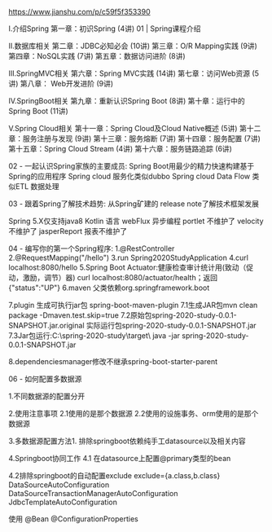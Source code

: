 https://www.jianshu.com/p/c59f5f353390


I.介绍Spring
第一章：初识Spring (4讲)
01 | Spring课程介绍


II.数据库相关
第二章：JDBC必知必会 (10讲)
第三章：O/R Mapping实践 (9讲)
第四章：NoSQL实践 (7讲)
第五章：数据访问进阶 (8讲)


III.SpringMVC相关
第六章：Spring MVC实践 (14讲)
第七章：访问Web资源 (5讲)
第八章： Web开发进阶 (9讲)



IV.SpringBoot相关
第九章：重新认识Spring Boot (8讲)
第十章：运行中的Spring Boot (11讲)



V.Spring Cloud相关
第十一章：Spring Cloud及Cloud Native概述 (5讲)
第十二章：服务注册与发现 (9讲)
第十三章：服务熔断 (7讲)
第十四章：服务配置 (7讲)
第十五章：Spring Cloud Stream (4讲)
第十六章：服务链路追踪 (6讲)




02 - 一起认识Spring家族的主要成员:
Spring Boot用最少的精力快速构建基于Spring的应用程序
Spring cloud 服务化类似dubbo
Spring cloud Data Flow 类似ETL 数据处理


03 - 跟着Spring了解技术趋势:
从Spring矿建的 release note了解技术框架发展

Spring 5.X仅支持java8
Kotlin 语言
webFlux 异步编程
portlet 不维护了
velocity 不维护了
jasperReport 报表不维护了



04 - 编写你的第一个Spring程序:
1.@RestController
2.@RequestMapping("/hello")
3.run Spring2020StudyApplication
4.curl localhost:8080/hello
5.Spring Boot Actuator:健康检查审计统计用(致动（促动，激励，调节）器)
curl localhost:8080/actuator/health；返回{"status":"UP"}
6.maven 父类依赖<groupId>org.springframework.boot</groupId>
		
7.plugin 生成可执行jar包
spring-boot-maven-plugin
7.1生成JAR包mvn clean package -Dmaven.test.skip=true
7.2原始包spring-2020-study-0.0.1-SNAPSHOT.jar.original
实际运行包spring-2020-study-0.0.1-SNAPSHOT.jar
7.3Jar包运行:C:\spring-2020-study\target\  java -jar spring-2020-study-0.0.1-SNAPSHOT.jar

8.dependenciesmanager修改不继承spring-boot-starter-parent



06 - 如何配置多数据源

1.不同数据源的配置分开

2.使用注意事项
2.1使用的是那个数据源
2.2使用的设施事务、orm使用的是那个数据源



3.多数据源配置方法1.
排除springboot依赖纯手工datasource以及相关内容

4.Springboot协同工作
4.1 在datasource上配置@primary类型的bean


4.2排除springboot的自动配置exclude
exclude={a.class,b.class}
DataSourceAutoConfiguration
DataSourceTransactionManagerAutoConfiguration
JdbcTemplateAutoConfiguration

使用
@Bean
@ConfigurationProperties













